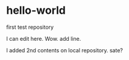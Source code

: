 # hello-world
first test repository

I can edit here. Wow.
add line.

I added 2nd contents on local repository.
sate?


